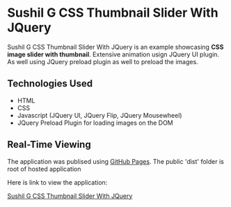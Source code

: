 # Sushil G CSS Thumbnail Slider With JQuery

Sushil G CSS Thumbnail Slider With JQuery is an example showcasing **CSS image slider with thumbnail**.  Extensive animation usign JQuery UI plugin.  As well using JQuery preload plugin as well to preload the images.  

## Technologies Used

- HTML
- CSS
- Javascript (JQuery UI, JQuery Flip, JQuery Mousewheel)
- JQuery Preload Plugin for loading images on the DOM

## Real-Time Viewing

The application was publised using [GitHub Pages](https://pages.github.com/). The public 'dist' folder is root of hosted application

Here is link to view the application:

[Sushil G CSS Thumbnail Slider With JQuery](https://susgupta.github.io/css_thumbnail_silder/)
